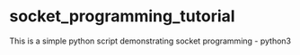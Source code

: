 # socket_programming_tutorial
This is  a simple python script demonstrating socket programming - python3
